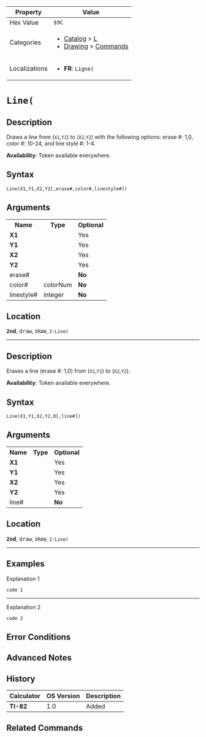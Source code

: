 | Property      | Value |
|---------------|-------|
| Hex Value     | `$9C`|
| Categories    | <ul><li>[Catalog](<../categories/Catalog.md>) > [L](<../categories/Catalog.md#L>)</li><li>[Drawing](<../categories/Drawing.md>) > [Commands](<../categories/Drawing.md#Commands>)</li></ul> |
| Localizations | <ul><li><b>FR</b>: `Ligne(`</li></ul> |

# `Line(`

## Description
Draws a line from (`X1`,`Y1`) to (`X2`,`Y2`) with the following options: erase #: 1,0, color #: 10-24, and line style #: 1-4.


<b>Availability</b>: Token available everywhere.

## Syntax
`Line(X1,Y1,X2,Y2[,erase#,color#,linestyle#])`

## Arguments
<table>
<tr><th>Name</th><th>Type</th><th>Optional</th></tr>

<tr><td><b>X1</b></td><td></td><td>Yes</td></tr>

<tr><td><b>Y1</b></td><td></td><td>Yes</td></tr>

<tr><td><b>X2</b></td><td></td><td>Yes</td></tr>

<tr><td><b>Y2</b></td><td></td><td>Yes</td></tr>

<tr><td>erase#</td><td></td><td><b>No</b></td></tr>

<tr><td>color#</td><td>colorNum</td><td><b>No</b></td></tr>

<tr><td>linestyle#</td><td>integer</td><td><b>No</b></td></tr>

</table>

## Location
<tt><kbd><b>2nd</b></kbd></tt>, <kbd>draw</kbd>, `DRAW`, `2:Line(`
<hr>

## Description
Erases a line (erase #: 1,0) from (`X1`,`Y1`) to (`X2`,`Y2`).


<b>Availability</b>: Token available everywhere.

## Syntax
`Line(X1,Y1,X2,Y2,0[,line#])`

## Arguments
<table>
<tr><th>Name</th><th>Type</th><th>Optional</th></tr>

<tr><td><b>X1</b></td><td></td><td>Yes</td></tr>

<tr><td><b>Y1</b></td><td></td><td>Yes</td></tr>

<tr><td><b>X2</b></td><td></td><td>Yes</td></tr>

<tr><td><b>Y2</b></td><td></td><td>Yes</td></tr>

<tr><td>line#</td><td></td><td><b>No</b></td></tr>

</table>

## Location
<tt><kbd><b>2nd</b></kbd></tt>, <kbd>draw</kbd>, `DRAW`, `2:Line(`
<hr>

## Examples

Explanation 1
```ti-basic
code 1
```
---
Explanation 2
```ti-basic
code 2
```

## Error Conditions


## Advanced Notes


## History
| Calculator | OS Version | Description |
|------------|------------|-------------|
| <b>TI-82</b> | 1.0 | Added |

## Related Commands

